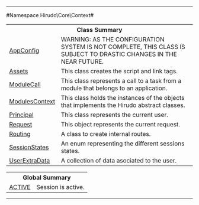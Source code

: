 

- - -

#Namespace Hirudo\Core\Context#

<table class="title">
<tr><th colspan="2" class="title">Class Summary</th></tr>
<tr><td class="name"><a href="https://github.com/JeyDotC/Hirudo-docs/blob/master/hirudo/core/context/appconfig.md">AppConfig</a></td><td class="description">WARNING: AS THE CONFIGURATION SYSTEM IS NOT COMPLETE, THIS
CLASS IS SUBJECT TO DRASTIC CHANGES IN THE NEAR FUTURE. </td></tr>
<tr><td class="name"><a href="https://github.com/JeyDotC/Hirudo-docs/blob/master/hirudo/core/context/assets.md">Assets</a></td><td class="description">This class creates the script and link tags.</td></tr>
<tr><td class="name"><a href="https://github.com/JeyDotC/Hirudo-docs/blob/master/hirudo/core/context/modulecall.md">ModuleCall</a></td><td class="description">This class represents a call to a task from a module that
belongs to an application.</td></tr>
<tr><td class="name"><a href="https://github.com/JeyDotC/Hirudo-docs/blob/master/hirudo/core/context/modulescontext.md">ModulesContext</a></td><td class="description">This class holds the instances of the objects that implements
the Hirudo abstract classes.</td></tr>
<tr><td class="name"><a href="https://github.com/JeyDotC/Hirudo-docs/blob/master/hirudo/core/context/principal.md">Principal</a></td><td class="description">This class represents the current user. </td></tr>
<tr><td class="name"><a href="https://github.com/JeyDotC/Hirudo-docs/blob/master/hirudo/core/context/request.md">Request</a></td><td class="description">This object represents the current request.</td></tr>
<tr><td class="name"><a href="https://github.com/JeyDotC/Hirudo-docs/blob/master/hirudo/core/context/routing.md">Routing</a></td><td class="description">A class to create internal routes. </td></tr>
<tr><td class="name"><a href="https://github.com/JeyDotC/Hirudo-docs/blob/master/hirudo/core/context/sessionstates.md">SessionStates</a></td><td class="description">An enum representing the different sessions states.</td></tr>
<tr><td class="name"><a href="https://github.com/JeyDotC/Hirudo-docs/blob/master/hirudo/core/context/userextradata.md">UserExtraData</a></td><td class="description">A collection of data asociated to the user.
</td></tr>
</table>

<table class="title">
<tr><th colspan="2" class="title">Global Summary</th></tr>
<tr><td class="name"><a href="package-globals.md#ACTIVE">ACTIVE</a></td><td class="description">Session is active.</td></tr>
</table>

- - -

